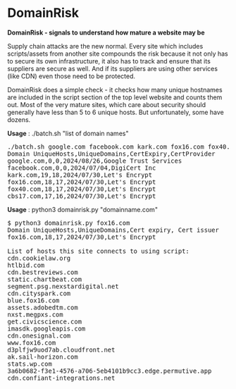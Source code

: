 # DomainRisk

**DomainRisk - signals to understand how mature a website may be**

Supply chain attacks are the new normal. Every site which includes scripts/assets from another site compounds the risk because it not only has to secure its own infrastructure, it also has to track and ensure that its suppliers are secure as well. And if its suppliers are using other services (like CDN) even those need to be protected. 

DomainRisk does a simple check - it checks how many unique hostnames are included in the script section of the top level website and counts them out. Most of the very mature sites, which care about security should generally have less than 5 to 6 unique hosts. But unfortunately, some have dozens.

**Usage** : ./batch.sh "list of domain names"
<pre>
./batch.sh google.com facebook.com kark.com fox16.com fox40.com cbs17.com 
Domain UniqueHosts,UniqueDomains,CertExpiry,CertProvider
google.com,0,0,2024/08/26,Google Trust Services
facebook.com,0,0,2024/07/04,DigiCert Inc
kark.com,19,18,2024/07/30,Let's Encrypt
fox16.com,18,17,2024/07/30,Let's Encrypt
fox40.com,18,17,2024/07/30,Let's Encrypt
cbs17.com,17,16,2024/07/30,Let's Encrypt
</pre>

**Usage** : python3 domainrisk.py "domainname.com"
<pre>
$ python3 domainrisk.py fox16.com
Domain UniqueHosts,UniqueDomains,Cert expiry, Cert issuer
fox16.com,18,17,2024/07/30,Let's Encrypt

List of hosts this site connects to using script:
cdn.cookielaw.org
htlbid.com
cdn.bestreviews.com
static.chartbeat.com
segment.psg.nexstardigital.net
cdn.cityspark.com
blue.fox16.com
assets.adobedtm.com
nxst.megpxs.com
get.civicscience.com
imasdk.googleapis.com
cdn.onesignal.com
www.fox16.com
d3plfjw9uod7ab.cloudfront.net
ak.sail-horizon.com
stats.wp.com
3a6b0682-f3e1-4576-a706-5eb4101b9cc3.edge.permutive.app
cdn.confiant-integrations.net
</pre>

